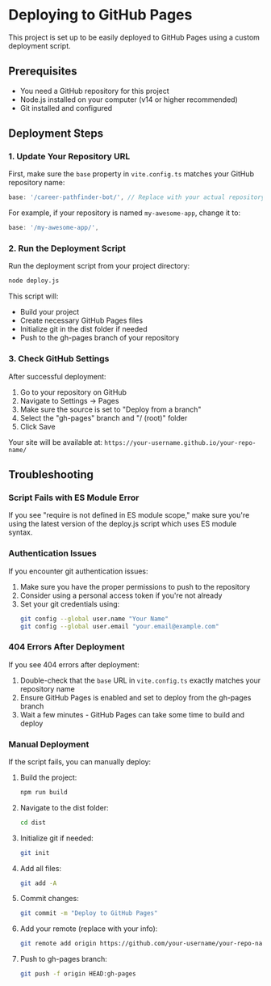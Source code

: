 
# Deploying to GitHub Pages

This project is set up to be easily deployed to GitHub Pages using a custom deployment script.

## Prerequisites

- You need a GitHub repository for this project
- Node.js installed on your computer (v14 or higher recommended)
- Git installed and configured

## Deployment Steps

### 1. Update Your Repository URL

First, make sure the `base` property in `vite.config.ts` matches your GitHub repository name:

```js
base: '/career-pathfinder-bot/', // Replace with your actual repository name
```

For example, if your repository is named `my-awesome-app`, change it to:

```js
base: '/my-awesome-app/',
```

### 2. Run the Deployment Script

Run the deployment script from your project directory:

```bash
node deploy.js
```

This script will:
- Build your project
- Create necessary GitHub Pages files
- Initialize git in the dist folder if needed
- Push to the gh-pages branch of your repository

### 3. Check GitHub Settings

After successful deployment:
1. Go to your repository on GitHub
2. Navigate to Settings → Pages
3. Make sure the source is set to "Deploy from a branch"
4. Select the "gh-pages" branch and "/ (root)" folder
5. Click Save

Your site will be available at:
`https://your-username.github.io/your-repo-name/`

## Troubleshooting

### Script Fails with ES Module Error

If you see "require is not defined in ES module scope," make sure you're using the latest version of the deploy.js script which uses ES module syntax.

### Authentication Issues

If you encounter git authentication issues:

1. Make sure you have the proper permissions to push to the repository
2. Consider using a personal access token if you're not already
3. Set your git credentials using:
   ```bash
   git config --global user.name "Your Name"
   git config --global user.email "your.email@example.com"
   ```

### 404 Errors After Deployment

If you see 404 errors after deployment:
1. Double-check that the `base` URL in `vite.config.ts` exactly matches your repository name
2. Ensure GitHub Pages is enabled and set to deploy from the gh-pages branch
3. Wait a few minutes - GitHub Pages can take some time to build and deploy

### Manual Deployment

If the script fails, you can manually deploy:

1. Build the project:
   ```bash
   npm run build
   ```

2. Navigate to the dist folder:
   ```bash
   cd dist
   ```

3. Initialize git if needed:
   ```bash
   git init
   ```

4. Add all files:
   ```bash
   git add -A
   ```

5. Commit changes:
   ```bash
   git commit -m "Deploy to GitHub Pages"
   ```

6. Add your remote (replace with your info):
   ```bash
   git remote add origin https://github.com/your-username/your-repo-name.git
   ```

7. Push to gh-pages branch:
   ```bash
   git push -f origin HEAD:gh-pages
   ```
